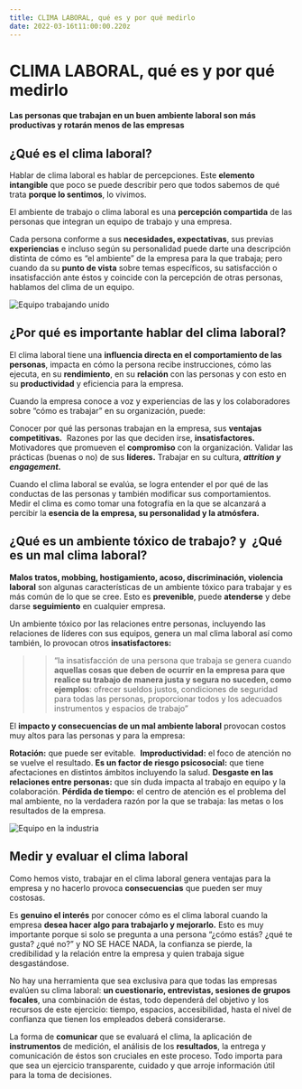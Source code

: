 ```yaml
---
title: CLIMA LABORAL, qué es y por qué medirlo 
date: 2022-03-16t11:00:00.220z
---
```


# CLIMA LABORAL, qué es y por qué medirlo
#### Las personas que trabajan en un buen ambiente laboral son más productivas y rotarán menos de las empresas

## ¿Qué es el clima laboral?

Hablar de clima laboral es hablar de percepciones. Este **elemento intangible** que poco se puede describir pero que todos sabemos de qué trata **porque lo sentimos**, lo vivimos.

El ambiente de trabajo o clima laboral es una **percepción compartida** de las personas que integran un equipo de trabajo y una empresa. 

Cada persona conforme a sus **necesidades, expectativas**, sus previas **experiencias** e incluso según su personalidad puede darte una descripción distinta de cómo es “el ambiente” de la empresa para la que trabaja; pero cuando da su **punto de vista** sobre temas específicos, su satisfacción o insatisfacción ante éstos y coincide con la percepción de otras personas, hablamos del clima de un equipo. 

![Equipo trabajando unido](https://images.app.goo.gl/jNdTnV3Nk5BNGpmq7)
 
## ¿Por qué es importante hablar del clima laboral?

El clima laboral tiene una **influencia directa en el comportamiento de las personas**, impacta en cómo la persona recibe instrucciones, cómo las ejecuta, en su **rendimiento**, en su **relación** con las personas y con esto en su **productividad** y eficiencia para la empresa. 

Cuando la empresa conoce a voz y experiencias de las y los colaboradores sobre “cómo es trabajar” en su organización, puede:

Conocer por qué las personas trabajan en la empresa, sus **ventajas competitivas.** 
Razones por las que deciden irse, **insatisfactores.**
Motivadores que promueven el **compromiso** con la organización.
Validar las prácticas (buenas o no) de sus **líderes.**
Trabajar en su cultura, _**attrition y engagement.**_


Cuando el clima laboral se evalúa, se logra entender el por qué de las conductas de las personas y también modificar sus comportamientos. Medir el clima es como tomar una fotografía en la que se alcanzará a percibir la **esencia de la empresa, su personalidad y la atmósfera.**





## ¿Qué es un ambiente tóxico de trabajo? y  ¿Qué es un mal clima laboral?

**Malos tratos, mobbing, hostigamiento, acoso, discriminación, violencia laboral** son algunas características de un ambiente tóxico para trabajar y es más común de lo que se cree. Esto es **prevenible**, puede **atenderse** y debe darse **seguimiento** en cualquier empresa. 

Un ambiente tóxico por las relaciones entre personas, incluyendo las relaciones de líderes con sus equipos, genera un mal clima laboral así como también, lo provocan otros **insatisfactores:** 

>>“la insatisfacción de una persona que trabaja se genera cuando **aquellas cosas que deben de ocurrir en la empresa para que realice su trabajo de manera justa y segura no suceden, como ejemplos**: ofrecer sueldos justos, condiciones de seguridad para todas las personas, proporcionar todos y los adecuados instrumentos y espacios de trabajo”

El **impacto y consecuencias de un mal ambiente laboral** provocan costos muy altos para las personas y para la empresa: 

**Rotación:** que puede ser evitable. 
**Improductividad:** el foco de atención no se vuelve el resultado.
**Es un factor de riesgo psicosocial:** que tiene afectaciones en distintos ámbitos incluyendo la salud.
**Desgaste en las relaciones entre personas:** que sin duda impacta al trabajo en equipo y la colaboración.
**Pérdida de tiempo:** el centro de atención es el problema del mal ambiente, no la verdadera razón por la que se trabaja: las metas o los resultados de la empresa. 

![Equipo en la industria](https://drive.google.com/file/d/1v8-NdwY-NB6dNyNTQaBXMrmQe1YILFvW/view?usp=sharing)


## Medir y evaluar el clima laboral

Como hemos visto, trabajar en el clima laboral genera ventajas para la empresa y no hacerlo provoca **consecuencias** que pueden ser muy costosas.

Es **genuino el interés** por conocer cómo es el clima laboral cuando la empresa **desea hacer algo para trabajarlo y mejorarlo.** Esto es muy importante porque si solo se pregunta a una persona “¿cómo estás? ¿qué te gusta? ¿qué no?” y NO SE HACE NADA, la confianza se pierde, la credibilidad y la relación entre la empresa y quien trabaja sigue desgastándose. 

No hay una herramienta que sea exclusiva para que todas las empresas evalúen su clima laboral: **un cuestionario, entrevistas, sesiones de grupos focales**, una combinación de éstas, todo dependerá del objetivo y los recursos de este ejercicio: tiempo, espacios, accesibilidad, hasta el nivel de confianza que tienen los empleados deberá considerarse. 

La forma de **comunicar** que se evaluará el clima, la aplicación de **instrumentos** de medición, el análisis de los **resultados**, la entrega y comunicación de éstos son cruciales en este proceso. Todo importa para que sea un ejercicio transparente, cuidado y que arroje información útil para la toma de decisiones.